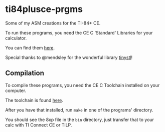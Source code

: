 # ti84plusce-prgms
Some of my ASM creations for the TI-84+ CE.

To run these programs, you need the CE C 'Standard' Libraries for your calculator.

You can find them [here](https://github.com/CE-Programming/libraries/releases/latest).

Special thanks to @mendsley for the wonderful library [tinystl](https://github.com/mendsley/tinystl)!

## Compilation
To compile these programs, you need the CE C Toolchain installed on your computer.

The toolchain is found [here](https://github.com/CE-Programming/toolchain/releases/latest).

After you have that installed, run `make` in one of the programs' directory.

You should see the 8xp file in the `bin` directory, just transfer that to your calc with TI Connect CE or TiLP.
